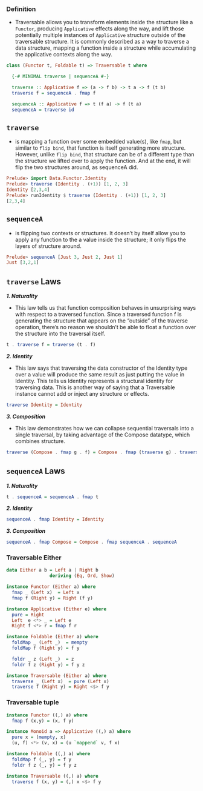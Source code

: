 ### Definition
 - Traversable allows you to transform elements inside the structure like a `Functor`, producing `Applicative` effects
   along the way, and lift those potentially multiple instances of `Applicative` structure outside of the traversable
   structure. It is commonly described as a way to traverse a data structure, mapping a function inside a structure
   while accumulating the applicative contexts along the way.

```haskell
class (Functor t, Foldable t) => Traversable t where

  {-# MINIMAL traverse | sequenceA #-}

  traverse :: Applicative f => (a -> f b) -> t a -> f (t b)
  traverse f = sequenceA . fmap f

  sequenceA :: Applicative f => t (f a) -> f (t a)
  sequenceA = traverse id
```

## `traverse`
 - is mapping a function over some embedded value(s), like `fmap`, but similar to `flip bind`, that function is itself
   generating more structure. However, unlike `flip bind`, that structure can be of a different type than the
   structure we lifted over to apply the function. And at the end, it will flip the two structures around,
   as sequenceA did.
```haskell
Prelude> import Data.Functor.Identity
Prelude> traverse (Identity . (+1)) [1, 2, 3]
Identity [2,3,4]
Prelude> runIdentity $ traverse (Identity . (+1)) [1, 2, 3]
[2,3,4]
```

## `sequenceA`
 - is flipping two contexts or structures. It doesn’t by itself allow you to apply any function to the a value
   inside the structure; it only flips the layers of structure around.
```haskell
Prelude> sequenceA [Just 3, Just 2, Just 1]
Just [3,2,1]
```

## `traverse` Laws

***1. Naturality***
 - This law tells us that function composition behaves in unsurprising ways with respect to a traversed function.
   Since a traversed function f is generating the structure that appears on the “outside” of the traverse operation,
   there’s no reason we shouldn’t be able to float a function over the structure into the traversal itself.

```haskell
t . traverse f = traverse (t . f)
```

***2. Identity***
 - This law says that traversing the data constructor of the Identity type over a value will produce the same result
   as just putting the value in Identity. This tells us Identity represents a structural identity for traversing data.
   This is another way of saying that a Traversable instance cannot add or inject any structure or effects.
```haskell
traverse Identity = Identity
```
***3. Composition***
 - This law demonstrates how we can collapse sequential traversals into a single traversal, by taking advantage of
   the Compose datatype, which combines structure.
```haskell
traverse (Compose . fmap g . f) = Compose . fmap (traverse g) . traverse f
```

## `sequenceA` Laws

***1. Naturality***
```haskell
t . sequenceA = sequenceA . fmap t
```

***2. Identity***
```haskell
sequenceA . fmap Identity = Identity
```

***3. Composition***
```haskell
sequenceA . fmap Compose = Compose . fmap sequenceA . sequenceA
```

### Traversable Either

```haskell
data Either a b = Left a | Right b
                deriving (Eq, Ord, Show)

instance Functor (Either a) where
  fmap _ (Left x)  = Left x
  fmap f (Right y) = Right (f y)

instance Applicative (Either e) where
  pure = Right
  Left  e <*> _ = Left e
  Right f <*> r = fmap f r

instance Foldable (Either a) where
  foldMap _ (Left _)  = mempty
  foldMap f (Right y) = f y

  foldr _ z (Left _)  = z
  foldr f z (Right y) = f y z

instance Traversable (Either a) where
  traverse _ (Left x)  = pure (Left x)
  traverse f (Right y) = Right <$> f y
```

### Traversable tuple
```haskell
instance Functor ((,) a) where
  fmap f (x,y) = (x, f y)

instance Monoid a => Applicative ((,) a) where
  pure x = (mempty, x)
  (u, f) <*> (v, x) = (u `mappend` v, f x)

instance Foldable ((,) a) where
  foldMap f (_, y) = f y
  foldr f z (_, y) = f y z

instance Traversable ((,) a) where
  traverse f (x, y) = (,) x <$> f y
```


